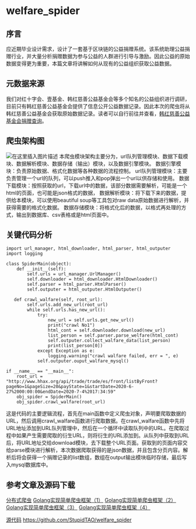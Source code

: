 # welfare_spider
## 序言
应近期毕业设计需求，设计了一套基于区块链的公益捐赠系统。该系统助理公益捐赠行业，并大量分析捐赠数据为参与公益的人群进行引导与激励。因此公益的原始数据变得更为重要，本篇文章将讲解如何从现有的公益组织获取公益数据。


## 元数据来源
我们对红十字会、壹基金、韩红慈善公益基金会等多个知名的公益组织进行调研，目前只有韩红慈善公益基金会提供了信息公开公益数据记录。因此本次的爬虫将从韩红慈善公益基金会获取原始数据记录。读者可以自行前往并查看，[韩红慈善公益基金会捐赠查询](http://www.hhax.org/g.html?id=c97033d8-0d74-4762-8f5f-7ade64754536&URLparamName=%E6%8D%90%E8%B5%A0%E6%9F%A5%E8%AF%A2)。

## 爬虫架构图
![在这里插入图片描述](https://img-blog.csdnimg.cn/20200709104347764.jpg?x-oss-process=image/watermark,type_ZmFuZ3poZW5naGVpdGk,shadow_10,text_aHR0cHM6Ly9ibG9nLmNzZG4ubmV0L2xpdHRsZV9zdHVwaWRfY2hpbGQ=,size_16,color_FFFFFF,t_70#pic_center)
本爬虫模块架构主要分为，url队列管理模块、数据下载模块、数据解析模块、数据存储（输出）模块，以及数据引擎模块。
数据引擎模块：负责原始数据、格式化数据等各种数据的流程控制。
url队列管理模块：主要负责管理一个url的队列，可以push推入和pop弹出一个url以供存储和使用。
数据下载模块：按照获取的url，下载url中的数据，该部分数据需要解析，可能是一个html的页面，也可能是json格式的数据，
数据解析模块：将下载下来的数据，提供给本模块，可以使用beautiful soup等工具包对raw data原始数据进行解析，并获得需要的格式化数据。
数据存储模块：将格式化后的数据，以格式再处理的方式，输出到数据库、csv表格或是html页面中。
## 关键代码分析
```
import url_manager, html_downloader, html_parser, html_outputer
import logging

class SpiderMain(object):
    def __init__(self):
        self.urls = url_manager.UrlManager()
        self.downloader = html_downloader.HtmlDownloader()
        self.parser = html_parser.HtmlParser()
        self.outputer = html_outputer.HtmlOutputer()

   def crawl_walfare(self, root_url):
        self.urls.add_new_url(root_url)
        while self.urls.has_new_url():
            try:
                new_url = self.urls.get_new_url()
                print("crawl No1")
                html_cont = self.downloader.download(new_url)
                list_person = self.parser.parse_welfare(html_cont)
                self.outputer.collect_walfare_data(list_person)
                print(list_person[0])
            except Exception as e:
                logging.warning("crawl walfare failed, err = ", e)
            self.outputer.ouput_walfare_mysql()

if __name__ == "__main__":
    root_url = "http://www.hhax.org/api/trade/trade/es/front/listByFront?pageNo=1&pageSize=20&payState=1&startDate=2020-6-27%2000:00:00&endDate=2020-7-4%2017:34:59"
    obj_spider = SpiderMain()
    obj_spider.crawl_walfare(root_url)
```
这是代码的主要逻辑流程，首先在main函数中定义爬虫对象，声明要爬取数据的URL，然后调用crawl_walfare函数进行爬取数据。在crawl_walfare函数中先将URL地址添加到URL队列管理中，然后在一个循环中读取队列中的URL。在爬取过程中如果产生需要爬取的衍生URL，则将衍生的URL添加到。从队列中获取到URL后，将URL地址交给download模块，去下载整个URL页面。获取到的页面内容交给parse模块进行解析，本次数据爬取获得的是json数据，并且包含分页内容。解析后将会获得一个捐赠记录的list数组，数组在output输出模块临时存储，最后写入mysql数据库中。
## 参考文章及源码下载
[分布式爬虫](https://chai2010.cn/advanced-go-programming-book/ch6-cloud/ch6-07-crawler.html)
[Golang实现简单爬虫框架（1）](https://juejin.im/post/5ce3f3b66fb9a07ef3763daf)
[Golang实现简单爬虫框架（2）](https://juejin.im/post/5ce3f5c4f265da1bd4245524)
[Golang实现简单爬虫框架（3）](https://juejin.im/post/5ce4ba2fe51d45775c73dc45)
[Golang实现简单爬虫框架（4）](https://juejin.im/post/5ceb5dff51882530e4653637)

[源代码](https://github.com/StupidTAO/welfare_spider)
https://github.com/StupidTAO/welfare_spider
